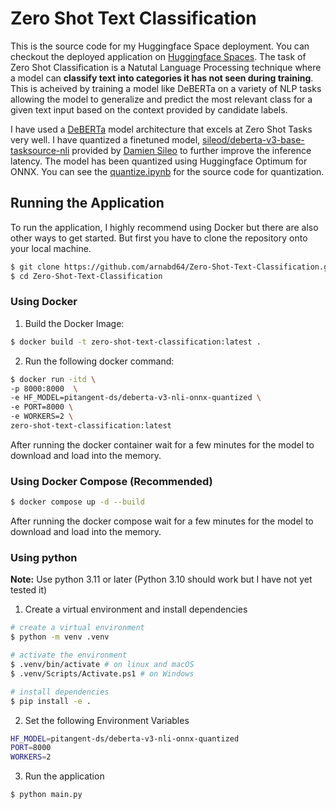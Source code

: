 # Zero Shot Text Classification

This is the source code for my Huggingface Space deployment. You can checkout the deployed application on [Huggingface Spaces](https://huggingface.co/spaces/arnabdhar/Zero-Shot-Classification-DeBERTa-Quantized). The task of Zero Shot Classification is a Natutal Language Processing technique where a model can __classify text into categories it has not seen during training__. This is acheived by training a model like DeBERTa on a variety of NLP tasks allowing the model to generalize and predict the most relevant class for a given text input based on the context provided by candidate labels.

I have used a [DeBERTa](https://arxiv.org/pdf/2006.03654) model architecture that excels at Zero Shot Tasks very well. I have quantized a finetuned model, [sileod/deberta-v3-base-tasksource-nli](https://huggingface.co/sileod/deberta-v3-base-tasksource-nli) provided by [Damien Sileo](https://huggingface.co/sileod) to further improve the inference latency. The model has been quantized using Huggingface Optimum for ONNX. You can see the [quantize.ipynb](./quantize.ipynb) for the source code for quantization.

## Running the Application

To run the application, I highly recommend using Docker but there are also other ways to get started. But first you have to clone the repository onto your local machine.

```bash
$ git clone https://github.com/arnabd64/Zero-Shot-Text-Classification.git
$ cd Zero-Shot-Text-Classification
```

### Using Docker

1. Build the Docker Image:

```bash
$ docker build -t zero-shot-text-classification:latest .
```

2. Run the following docker command:

```bash
$ docker run -itd \
-p 8000:8000  \
-e HF_MODEL=pitangent-ds/deberta-v3-nli-onnx-quantized \
-e PORT=8000 \
-e WORKERS=2 \
zero-shot-text-classification:latest
```

After running the docker container wait for a few minutes for the model to download and load into the memory.

### Using Docker Compose (Recommended)


```bash
$ docker compose up -d --build
```
After running the docker compose wait for a few minutes for the model to download and load into the memory.

### Using python

__Note:__ Use python 3.11 or later (Python 3.10 should work but I have not yet tested it)

1. Create a virtual environment and install dependencies

```bash
# create a virtual environment
$ python -m venv .venv

# activate the environment
$ .venv/bin/activate # on linux and macOS
$ .venv/Scripts/Activate.ps1 # on Windows

# install dependencies
$ pip install -e .
```

2. Set the following Environment Variables

```bash
HF_MODEL=pitangent-ds/deberta-v3-nli-onnx-quantized
PORT=8000
WORKERS=2
```

3. Run the application

```bash
$ python main.py
```